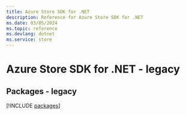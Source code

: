 ```yaml
---
title: Azure Store SDK for .NET
description: Reference for Azure Store SDK for .NET
ms.date: 03/05/2024
ms.topic: reference
ms.devlang: dotnet
ms.service: store
---
```

# Azure Store SDK for .NET - legacy
## Packages - legacy
[!INCLUDE [packages](store-index.md)]